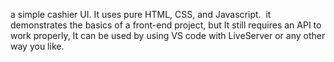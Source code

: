 a simple cashier UI.
It uses pure HTML, CSS, and Javascript.
 it demonstrates the basics of a front-end project, but It still requires an API to work properly,
It can be used by using VS code with LiveServer or any other way you like.
